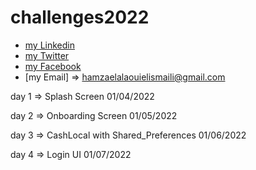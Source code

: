 # challenges2022


- [my Linkedin](https://www.linkedin.com/in/hamza-el-alaoui-el-ismaili-85536a15a/)
- [my Twitter](https://twitter.com/hamzaalaouielis)
- [my Facebook](https://m.facebook.com/hamza.alawi.1671/)
- [my Email] =>  hamzaelalaouielismaili@gmail.com


day 1 => Splash Screen 01/04/2022

day 2 => Onboarding Screen 01/05/2022

day 3 => CashLocal with Shared_Preferences 01/06/2022

day 4 => Login UI 01/07/2022

